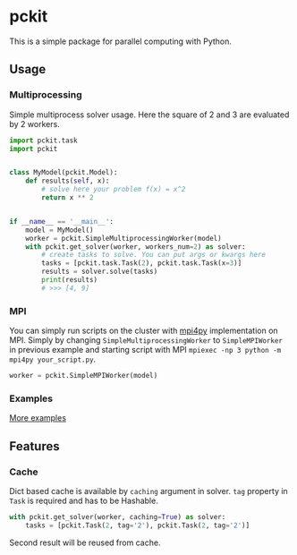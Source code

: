 # pckit

This is a simple package for parallel computing with Python.

## Usage
### Multiprocessing
Simple multiprocess solver usage.
Here the square of 2 and 3 are evaluated by 2 workers.

```python
import pckit.task
import pckit


class MyModel(pckit.Model):
    def results(self, x):
        # solve here your problem f(x) = x^2
        return x ** 2


if __name__ == '__main__':
    model = MyModel()
    worker = pckit.SimpleMultiprocessingWorker(model)
    with pckit.get_solver(worker, workers_num=2) as solver:
        # create tasks to solve. You can put args or kwargs here
        tasks = [pckit.task.Task(2), pckit.task.Task(x=3)]
        results = solver.solve(tasks)
        print(results)
        # >>> [4, 9]
```

### MPI
You can simply run scripts on the cluster with [mpi4py](https://github.com/mpi4py/mpi4py) implementation on MPI. 
Simply by changing `SimpleMultiprocessingWorker` to `SimpleMPIWorker` in previous example and starting script with MPI `mpiexec -np 3 python -m mpi4py your_script.py`.

```python
worker = pckit.SimpleMPIWorker(model)
```

### Examples
[More examples](./examples)

## Features
### Cache
Dict based cache is available by `caching` argument in solver.
`tag` property in `Task` is required and has to be Hashable.

```python
with pckit.get_solver(worker, caching=True) as solver:
    tasks = [pckit.Task(2, tag='2'), pckit.Task(2, tag='2')]
```
Second result will be reused from cache.